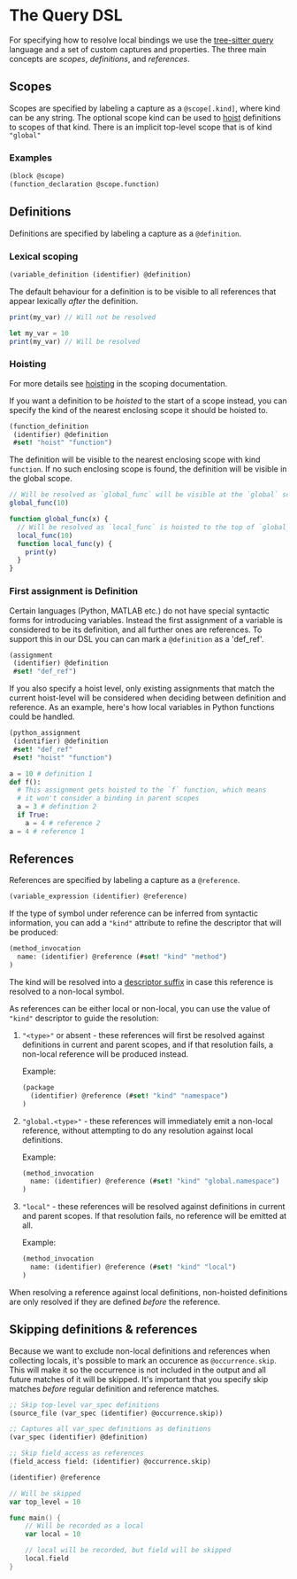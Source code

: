 # The Query DSL

For specifying how to resolve local bindings we use the [tree-sitter query] language and a set of custom captures and properties.
The three main concepts are _scopes_, _definitions_, and _references_.

## Scopes

Scopes are specified by labeling a capture as a `@scope[.kind]`, where kind can be any string.
The optional scope kind can be used to [hoist][hoisting] definitions to scopes of that kind.
There is an implicit top-level scope that is of kind `"global"`

### Examples

```scm
(block @scope)
(function_declaration @scope.function)
```

## Definitions

Definitions are specified by labeling a capture as a `@definition`.

### Lexical scoping

```scm
(variable_definition (identifier) @definition)
```

The default behaviour for a definition is to be visible to all references that appear lexically _after_ the definition.

```js
print(my_var) // Will not be resolved

let my_var = 10
print(my_var) // Will be resolved
```

### Hoisting

For more details see [hoisting] in the scoping documentation.

If you want a definition to be _hoisted_ to the start of a scope instead, you can specify the kind of the nearest enclosing scope it should be hoisted to.

```scm
(function_definition
 (identifier) @definition
 #set! "hoist" "function")
```

The definition will be visible to the nearest enclosing scope with kind `function`.
If no such enclosing scope is found, the definition will be visible in the global scope.

```js
// Will be resolved as `global_func` will be visible at the `global` scope
global_func(10)

function global_func(x) {
  // Will be resolved as `local_func` is hoisted to the top of `global_func`'s scope
  local_func(10)
  function local_func(y) {
    print(y)
  }
}
```

### First assignment is Definition

Certain languages (Python, MATLAB etc.) do not have special syntactic forms for introducing variables.
Instead the first assignment of a variable is considered to be its definition, and all further ones are references.
To support this in our DSL you can can mark a `@definition` as a 'def_ref'.

```scm
(assignment
 (identifier) @definition
 #set! "def_ref")
```

If you also specify a hoist level, only existing assignments that match the current hoist-level will be considered when deciding between definition and reference.
As an example, here's how local variables in Python functions could be handled.

```scm
(python_assignment
 (identifier) @definition
 #set! "def_ref"
 #set! "hoist" "function")
```

```python
a = 10 # definition 1
def f():
  # This assignment gets hoisted to the `f` function, which means
  # it won't consider a binding in parent scopes
  a = 3 # definition 2
  if True:
    a = 4 # reference 2
a = 4 # reference 1
```

## References

References are specified by labeling a capture as a `@reference`.

```scm
(variable_expression (identifier) @reference)
```

If the type of symbol under reference can be inferred from syntactic information, you can 
add a `"kind"` attribute to refine the descriptor that will be produced:

```scm
(method_invocation
  name: (identifier) @reference (#set! "kind" "method")
)
```

The kind will be resolved into a [descriptor suffix](https://github.com/sourcegraph/scip/blob/main/scip.proto#L211-L222)
in case this reference is resolved to a non-local symbol. 

As references can be either local or non-local, you can use the value of `"kind"` descriptor to guide 
the resolution:

1. `"<type>"` or absent - these references will first be resolved against definitions in current and parent scopes, and 
   if that resolution fails, a non-local reference will be produced instead.

   Example:

   ```scm
   (package 
     (identifier) @reference (#set! "kind" "namespace")
   )
   ```

2. `"global.<type>"` - these references will immediately emit a non-local reference, without attempting to 
   do any resolution against local definitions.

   Example:

   ```scm
   (method_invocation
     name: (identifier) @reference (#set! "kind" "global.namespace")
   )
   ```

3. `"local"` - these references will be resolved against definitions in current and parent scopes. If that resolution fails,
   no reference will be emitted at all. 

   Example:

   ```scm
   (method_invocation
     name: (identifier) @reference (#set! "kind" "local")
   )
   ```

When resolving a reference against local definitions, non-hoisted definitions are only resolved if they are defined _before_ the reference.

## Skipping definitions & references

Because we want to exclude non-local definitions and references when collecting locals, it's possible to mark an occurence as `@occurrence.skip`.
This will make it so the occurrence is not included in the output and all future matches of it will be skipped.
It's important that you specify skip matches _before_ regular definition and reference matches.

```scm
;; Skip top-level var_spec definitions
(source_file (var_spec (identifier) @occurrence.skip))

;; Captures all var_spec definitions as definitions
(var_spec (identifier) @definition)

;; Skip field_access as references
(field_access field: (identifier) @occurrence.skip)

(identifier) @reference
```

```go
// Will be skipped
var top_level = 10

func main() {
    // Will be recorded as a local
    var local = 10

    // local will be recorded, but field will be skipped
    local.field
}
```


[hoisting]: ./locals-scoping.md#hoisting
[tree-sitter query]: https://tree-sitter.github.io/tree-sitter/using-parsers#pattern-matching-with-queries
